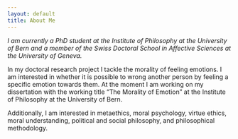 ```yaml
---
layout: default
title: About Me
---
```


*I am currently a PhD student at the Institute of Philosophy at the University of Bern and a member of the Swiss Doctoral School in Affective Sciences at the University of Geneva.*

In my doctoral research project I tackle the morality of feeling emotions. I am interested in whether it is possible to wrong another person by feeling a specific emotion towards them. At the moment I am working on my dissertation with the working title “The Morality of Emotion” at the Institute of Philosophy at the University of Bern.

Additionally, I am interested in metaethics, moral psychology, virtue ethics, moral understanding, political and social philosophy, and philosophical methodology.
